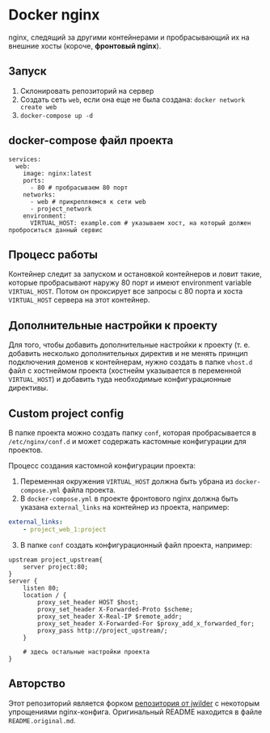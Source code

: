 # Docker nginx

nginx, следящий за другими контейнерами и пробрасывающий их на внешние хосты (короче, **фронтовый nginx**).

## Запуск

1. Склонировать репозиторий на сервер
2. Создать сеть `web`, если она еще не была создана: `docker network create web`
3. `docker-compose up -d`

## docker-compose файл проекта

```
services:
  web:
    image: nginx:latest
    ports:
      - 80 # пробрасываем 80 порт
    networks:
      - web # прикрепляемся к сети web
      - project_network
    environment:
      VIRTUAL_HOST: example.com # указываем хост, на который должен проброситься данный сервис 
```


## Процесс работы

Контейнер следит за запуском и остановкой контейнеров и ловит такие, которые пробрасывают наружу 80 порт и имеют environment variable `VIRTUAL_HOST`. Потом он проксирует все запросы с 80 порта и хоста `VIRTUAL_HOST` сервера на этот контейнер.

## Дополнительные настройки к проекту

Для того, чтобы добавить дополнительные настройки к проекту (т. е. добавить несколько дополнительных директив и не менять принцип подключения доменов к контейнерам, нужно создать в папке `vhost.d` файл с хостнеймом проекта (хостнейм указывается в переменной `VIRTUAL_HOST`) и добавить туда необходимые конфигурационные директивы.

## Custom project config

В папке проекта можно создать папку `conf`, которая пробрасывается в `/etc/nginx/conf.d` и может содержать кастомные конфигурации для проектов. 

Процесс создания кастомной конфигурации проекта: 

1. Переменная окружения `VIRTUAL_HOST` должна быть убрана из `docker-compose.yml` файла проекта. 
2. В `docker-compose.yml` в проекте фронтового nginx должна быть указана `external_links` на контейнер из проекта, например: 

```yml
external_links:      
    - project_web_1:project
```

3. В папке `conf` создать конфигурационный файл проекта, например: 

```
upstream project_upstream{
    server project:80;
}
server {
    listen 80;
    location / {   
        proxy_set_header HOST $host;
        proxy_set_header X-Forwarded-Proto $scheme;           
        proxy_set_header X-Real-IP $remote_addr;
        proxy_set_header X-Forwarded-For $proxy_add_x_forwarded_for;
        proxy_pass http://project_upstream/;
    }

    # здесь остальные настройки проекта
}
```

## Авторство 

Этот репозиторий является форком [репозитория от jwilder](https://github.com/jwilder/nginx-proxy) с некоторым упрощениями nginx-конфига. Оригинальный README находится в файле `README.original.md`.
